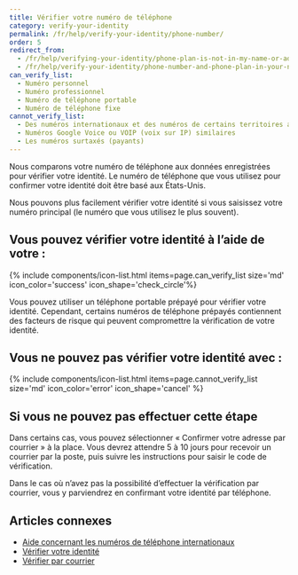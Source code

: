 ```yaml
---
title: Vérifier votre numéro de téléphone
category: verify-your-identity
permalink: /fr/help/verify-your-identity/phone-number/
order: 5
redirect_from:
  - /fr/help/verifying-your-identity/phone-plan-is-not-in-my-name-or-address/
  - /fr/help/verify-your-identity/phone-number-and-phone-plan-in-your-name/
can_verify_list:
  - Numéro personnel
  - Numéro professionnel
  - Numéro de téléphone portable
  - Numéro de téléphone fixe
cannot_verify_list:
  - Des numéros internationaux et des numéros de certains territoires américains
  - Numéros Google Voice ou VOIP (voix sur IP) similaires
  - Les numéros surtaxés (payants)
---
```

Nous comparons votre numéro de téléphone aux données enregistrées pour vérifier votre identité. Le numéro de téléphone que vous utilisez pour confirmer votre identité doit être basé aux États-Unis.

Nous pouvons plus facilement vérifier votre identité si vous saisissez votre numéro principal (le numéro que vous utilisez le plus souvent).

## Vous pouvez vérifier votre identité à l’aide de votre :

{% include components/icon-list.html items=page.can_verify_list size='md' icon_color='success' icon_shape='check_circle'%}

Vous pouvez utiliser un téléphone portable prépayé pour vérifier votre identité. Cependant, certains numéros de téléphone prépayés contiennent des facteurs de risque qui peuvent compromettre la vérification de votre identité.

## Vous ne pouvez pas vérifier votre identité avec :

{% include components/icon-list.html items=page.cannot_verify_list size='md' icon_color='error' icon_shape='cancel' %}

## Si vous ne pouvez pas effectuer cette étape

Dans certains cas, vous pouvez sélectionner « Confirmer votre adresse par courrier » à la place. Vous devrez attendre 5 à 10 jours pour recevoir un courrier par la poste, puis suivre les instructions pour saisir le code de vérification.

Dans le cas où n’avez pas la possibilité d’effectuer la vérification par courrier, vous y parviendrez en confirmant votre identité par téléphone.

## Articles connexes

* [Aide concernant les numéros de téléphone internationaux](/fr/help/verify-your-identity/phone-number/)
* [Vérifier votre identité](/fr/help/verify-your-identity/how-to-verify-your-identity/)
* [Vérifier par courrier](/fr/help/verify-your-identity/verify-your-address-by-mail/)
